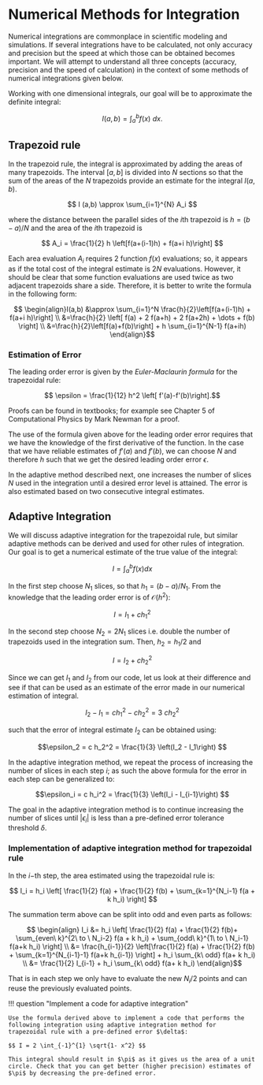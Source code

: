 # Numerical Methods for Integration

Numerical integrations are commonplace in scientific modeling and simulations. If several integrations have to be calculated, not only accuracy and precision but the speed at which those can be obtained becomes important. We will attempt to understand all three concepts (accuracy, precision and the speed of calculation) in the context of some methods of numerical integrations given below.

Working with one dimensional integrals, our goal will be to approximate the definite integral:

$$ I(a, b) = \int_a^b f(x)\ dx. $$

## Trapezoid rule

In the trapezoid rule, the integral is approximated by adding the areas of many trapezoids. The interval $[a,b]$ is divided into $N$ sections so that the sum of the areas of the $N$ trapezoids provide an estimate for the integral $I(a,b)$.

$$ I (a,b) \approx \sum_{i=1}^{N} A_i $$

where the distance between the parallel sides of the $i$th trapezoid is $h = (b-a)/N$ and the area of the $i$th trapezoid is 

$$ A_i = \frac{1}{2} h \left[f(a+(i-1)h) + f(a+i h)\right] $$

Each area evaluation $A_i$ requires 2 function $f(x)$ evaluations; so, it appears as if the total cost of the integral estimate is $2N$ evaluations. However, it should be clear that some function evaluations are used twice as two adjacent trapezoids share a side. Therefore, it is better to write the formula in the following form:

$$ \begin{align}I(a,b) &\approx \sum_{i=1}^N \frac{h}{2}\left[f(a+(i-1)h) + f(a+i h)\right] \\
                       &=\frac{h}{2} \left[ f(a) + 2 f(a+h) + 2 f(a+2h) + \dots + f(b) \right]  \\
                       &=\frac{h}{2}\left[f(a)+f(b)\right] + h \sum_{i=1}^{N-1} f(a+ih)
\end{align}$$

### Estimation of Error

The leading order error is given by the *Euler-Maclaurin formula* for the trapezoidal rule:

$$ \epsilon = \frac{1}{12} h^2 \left[ f'(a)-f'(b)\right].$$

Proofs can be found in textbooks; for example see Chapter 5 of Computational Physics by Mark Newman for a proof. 

The use of the formula given above for the leading order error requires that we have the knowledge of the first derivative of the function. In the case that we have reliable estimates of $f'(a)$ and $f'(b)$, we can choose $N$ and therefore $h$ such that we get the desired leading order error $\epsilon$. 

In the adaptive method described next, one increases the number of slices $N$ used in the integration until a desired error level is attained. The error is also estimated based on two consecutive integral estimates.

## Adaptive Integration

We will discuss adaptive integration for the trapezoidal rule, but similar adaptive methods can be derived and used for other rules of integration. Our goal is to get a numerical estimate of the true value of the integral: 

$$ I = \int_{a}^{b} f(x) dx $$

In the first step choose $N_1$ slices, so that $h_1 = (b-a)/N_1$. From the knowledge that the leading order error is of $\mathcal{O}(h^2)$:

$$ I = I_1 + c h_1^2$$

In the second step choose $N_2 = 2 N_1$ slices i.e. double the number of trapezoids used in the integration sum. Then, $h_2 = h_1/2$ and

$$ I = I_2 + c h_2^2 $$

Since we can get $I_1$ and $I_2$ from our code, let us look at their difference and see if that can be used as an estimate of the error made in our numerical estimation of integral.

$$I_2 - I_1 = c h_1^2 - c h_2^2 = 3\ c h_2^2$$

such that the error of integral estimate $I_2$ can be obtained using:

$$\epsilon_2 = c h_2^2 = \frac{1}{3} \left(I_2 - I_1\right) $$

In the adaptive integration method, we repeat the process of increasing the number of slices in each step $i$; as such the above formula for the error in each step can be generalized to:

$$\epsilon_i = c h_i^2 = \frac{1}{3} \left(I_i - I_{i-1}\right) $$

The goal in the adaptive integration method is to continue increasing the number of slices until $|\epsilon_i|$ is less than a pre-defined error tolerance threshold $\delta$.

### Implementation of adaptive integration method for trapezoidal rule

In the $i-$th step, the area estimated using the trapezoidal rule is:

$$ I_i = h_i \left[ \frac{1}{2} f(a) + \frac{1}{2} f(b) + \sum_{k=1}^{N_i-1} f(a + k h_i) \right] $$

The summation term above can be split into odd and even parts as follows:

$$ \begin{align} I_i &= h_i \left[ \frac{1}{2} f(a) + \frac{1}{2} f(b)+ \sum_{even\ k}^{2\ to \ N_i-2} f(a + k h_i)  + \sum_{odd\ k}^{1\ to \ N_i-1} f(a+k h_i)  \right] \\
                    &= \frac{h_{i-1}}{2} \left[\frac{1}{2} f(a) + \frac{1}{2} f(b) + \sum_{k=1}^{N_{i-1}-1} f(a+k h_{i-1}) \right] + h_i \sum_{k\ odd} f(a+ k h_i) \\
                    &= \frac{1}{2} I_{i-1} + h_i \sum_{k\ odd} f(a+ k h_i) \end{align}$$

That is in each step we only have to evaluate the new $N_i/2$ points and can reuse the previously evaluated points.

!!! question "Implement a code for adaptive integration"

    Use the formula derived above to implement a code that performs the following integration using adaptive integration method for trapezoidal rule with a pre-defined error $\delta$:

    $$ I = 2 \int_{-1}^{1} \sqrt{1- x^2} $$

    This integral should result in $\pi$ as it gives us the area of a unit circle. Check that you can get better (higher precision) estimates of $\pi$ by decreasing the pre-defined error.
